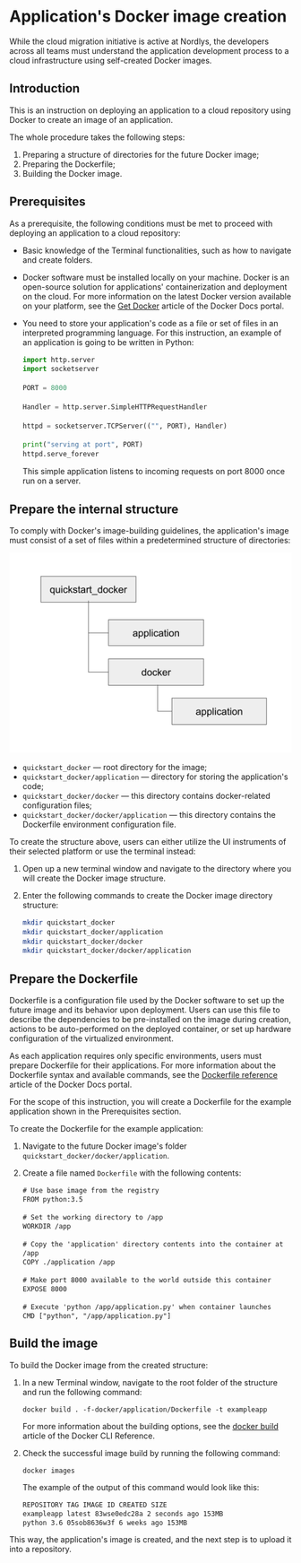 # Application's Docker image creation

While the cloud migration initiative is active at Nordlys, the developers across all teams must understand the application development process to a cloud infrastructure using self-created Docker images.

## Introduction

This is an instruction on deploying an application to a cloud repository using Docker to create an image of an application.

The whole procedure takes the following steps:

1) Preparing a structure of directories for the future Docker image;
2) Preparing the Dockerfile;
3) Building the Docker image.

## Prerequisites

As a prerequisite, the following conditions must be met to proceed with deploying an application to a cloud repository:

- Basic knowledge of the Terminal functionalities, such as how to navigate and create folders.
- Docker software must be installed locally on your machine. Docker is an open-source solution for applications' containerization and deployment on the cloud. For more information on the latest Docker version available on your platform, see the [Get Docker](https://docs.docker.com/get-docker/) article of the Docker Docs portal.
- You need to store your application's code as a file or set of files in an interpreted programming language. For this instruction, an example of an application is going to be written in Python:

    ```python
    import http.server
    import socketserver

    PORT = 8000

    Handler = http.server.SimpleHTTPRequestHandler

    httpd = socketserver.TCPServer(("", PORT), Handler)

    print("serving at port", PORT)
    httpd.serve_forever
    ```
  
    This simple application listens to incoming requests on port 8000 once run on a server.

## Prepare the internal structure

To comply with Docker's image-building guidelines, the application's image must consist of a set of files within a predetermined structure of directories:

![Docker image directories structure](dir_structure.png)

- `quickstart_docker` — root directory for the image;
- `quickstart_docker/application` — directory for storing the application's code;
- `quickstart_docker/docker` — this directory contains docker-related configuration files;
- `quickstart_docker/docker/application` — this directory contains the Dockerfile environment configuration file.

To create the structure above, users can either utilize the UI instruments of their selected platform or use the terminal instead:

1) Open up a new terminal window and navigate to the directory where you will create the Docker image structure.
2) Enter the following commands to create the Docker image directory structure:

    ```bash
    mkdir quickstart_docker
    mkdir quickstart_docker/application
    mkdir quickstart_docker/docker
    mkdir quickstart_docker/docker/application
    ```

## Prepare the Dockerfile

Dockerfile is a configuration file used by the Docker software to set up the future image and its behavior upon deployment. Users can use this file to describe the dependencies to be pre-installed on the image during creation, actions to be auto-performed on the deployed container, or set up hardware configuration of the virtualized environment.

As each application requires only specific environments, users must prepare Dockerfile for their applications. For more information about the Dockerfile syntax and available commands, see the [Dockerfile reference](https://docs.docker.com/engine/reference/builder/) article of the Docker Docs portal.

For the scope of this instruction, you will create a Dockerfile for the example application shown in the Prerequisites section.

To create the Dockerfile for the example application:

1) Navigate to the future Docker image's folder `quickstart_docker/docker/application`.
2) Create a file named `Dockerfile` with the following contents:

    ```docker
    # Use base image from the registry
    FROM python:3.5

    # Set the working directory to /app
    WORKDIR /app

    # Copy the 'application' directory contents into the container at /app
    COPY ./application /app

    # Make port 8000 available to the world outside this container
    EXPOSE 8000

    # Execute 'python /app/application.py' when container launches
    CMD ["python", "/app/application.py"]
    ```

## Build the image

To build the Docker image from the created structure:

1) In a new Terminal window, navigate to the root folder of the structure and run the following command:

    ```docker
    docker build . -f-docker/application/Dockerfile -t exampleapp
    ```

    For more information about the building options, see the [docker build](https://docs.docker.com/engine/reference/commandline/build/) article of the Docker CLI Reference.
2) Check the successful image build by running the following command:

    ```docker
    docker images
    ```

    The example of the output of this command would look like this:

    ```docker
    REPOSITORY TAG IMAGE ID CREATED SIZE
    exampleapp latest 83wse0edc28a 2 seconds ago 153MB
    python 3.6 05sob8636w3f 6 weeks ago 153MB
    ```

This way, the application's image is created, and the next step is to upload it into a repository.
